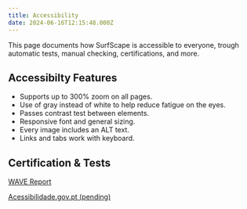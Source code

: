 ```yaml
---
title: Accessibility
date: 2024-06-16T12:15:48.000Z
---
```


This page documents how SurfScape is accessible to everyone, trough automatic tests, manual checking, certifications, and more.

## Accessibilty Features

- Supports up to 300% zoom on all pages.
- Use of gray instead of white to help reduce fatigue on the eyes.
- Passes contrast test between elements.
- Responsive font and general sizing.
- Every image includes an ALT text.
- Links and tabs work with keyboard.

## Certification & Tests

<div class="sk-btnrow">

<a class="sk-button inline" href="https://wave.webaim.org/report#/surfscape.neocities.org">WAVE Report</a>

<a class="sk-button inline" href="https://accessmonitor.acessibilidade.gov.pt/results/https%3A%2F%2Fsurfscape.neocities.org">Acessibilidade.gov.pt (pending)</a>

</div>
